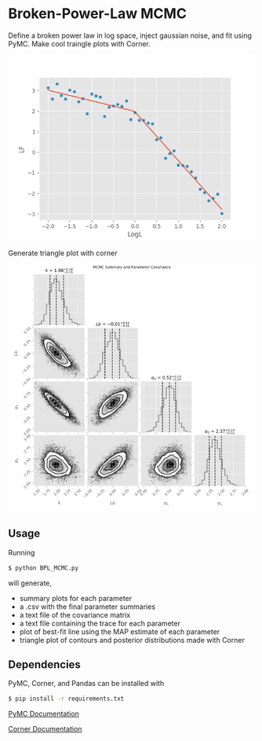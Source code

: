 # Broken-Power-Law MCMC
Define a broken power law in log space, inject gaussian noise, and fit using PyMC. Make cool traingle plots with Corner. 

![BPL](best_fit_BPL.png)

Generate triangle plot with corner

![tri_plot](tri_plot.png)

## Usage
Running 
```bash
$ python BPL_MCMC.py
```
will generate,
 - summary plots for each parameter
 - a .csv with the final parameter summaries
 - a text file of the covariance matrix
 - a text file containing the trace for each parameter
 - plot of best-fit line using the MAP estimate of each parameter
 - triangle plot of contours and posterior distributions made with Corner


## Dependencies
PyMC, Corner, and Pandas can be installed with

```bash
$ pip install -r requirements.txt
```
[PyMC Documentation](http://pymc-devs.github.io/pymc/)

[Corner Documentation](http://corner.readthedocs.io/en/latest/)

